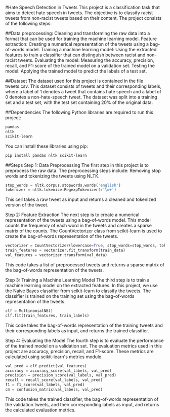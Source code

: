 #Hate Speech Detection in Tweets
This project is a classification task that aims to detect hate speech in tweets. The objective is to classify racist tweets from non-racist tweets based on their content. The project consists of the following steps:

##Data preprocessing: Cleaning and transforming the raw data into a format that can be used for training the machine learning model.
Feature extraction: Creating a numerical representation of the tweets using a bag-of-words model.
Training a machine learning model: Using the extracted features to train a classifier that can distinguish between racist and non-racist tweets.
Evaluating the model: Measuring the accuracy, precision, recall, and F1-score of the trained model on a validation set.
Testing the model: Applying the trained model to predict the labels of a test set.

##Dataset
The dataset used for this project is contained in the file tweets.csv. This dataset consists of tweets and their corresponding labels, where a label of 1 denotes a tweet that contains hate speech and a label of 0 denotes a non-hate-speech tweet. The dataset was split into a training set and a test set, with the test set containing 20% of the original data.

##Dependencies
The following Python libraries are required to run this project:
```python
pandas
nltk
scikit-learn
```
You can install these libraries using pip:
```bash
pip install pandas nltk scikit-learn
```
##Steps
Step 1: Data Preprocessing
The first step in this project is to preprocess the raw data. The preprocessing steps include:
Removing stop words and tokenizing the tweets using NLTK.
```python
stop_words = nltk.corpus.stopwords.words('english')
tokenizer = nltk.tokenize.RegexpTokenizer(r'\w+')
```
This cell takes a raw tweet as input and returns a cleaned and tokenized version of the tweet.

Step 2: Feature Extraction
The next step is to create a numerical representation of the tweets using a bag-of-words model. This model counts the frequency of each word in the tweets and creates a sparse matrix of the counts. The CountVectorizer class from scikit-learn is used to create the bag-of-words representation of the tweets.
```python
vectorizer = CountVectorizer(lowercase=True, stop_words=stop_words, tokenizer=tokenizer.tokenize)
train_features = vectorizer.fit_transform(train_data)
val_features = vectorizer.transform(val_data)
```
This code takes a list of preprocessed tweets and returns a sparse matrix of the bag-of-words representation of the tweets.

Step 3: Training a Machine Learning Model
The third step is to train a machine learning model on the extracted features. In this project, we use the Naive Bayes classifier from scikit-learn to classify the tweets. The classifier is trained on the training set using the bag-of-words representation of the tweets.
```python
clf = MultinomialNB()
clf.fit(train_features, train_labels)
```
This code takes the bag-of-words representation of the training tweets and their corresponding labels as input, and returns the trained classifier.

Step 4: Evaluating the Model
The fourth step is to evaluate the performance of the trained model on a validation set. The evaluation metrics used in this project are accuracy, precision, recall, and F1-score. These metrics are calculated using scikit-learn's metrics module.
```python
val_pred = clf.predict(val_features)
accuracy = accuracy_score(val_labels, val_pred)
precision = precision_score(val_labels, val_pred)
recall = recall_score(val_labels, val_pred)
f1 = f1_score(val_labels, val_pred)
cm = confusion_matrix(val_labels, val_pred)
```
This code takes the trained classifier, the bag-of-words representation of the validation tweets, and their corresponding labels as input, and returns the calculated evaluation metrics.
